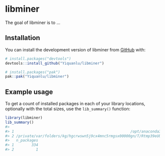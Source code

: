 
<!-- README.md is generated from README.Rmd. Please edit that file -->

# libminer

<!-- badges: start -->

<!-- badges: end -->

The goal of libminer is to …

## Installation

You can install the development version of libminer from
[GitHub](https://github.com/) with:

``` r
# install.packages("devtools")
devtools::install_github("Yiquanlu/libminer")
```

``` r
# install.packages("pak")
pak::pak("Yiquanlu/libminer")
```

## Example usage

To get a count of installed packages in each of your library locations,
optionally with the total sizes, use the `lib_summary()` function:

``` r
library(libminer)
lib_summary()
#>                                                                                       Library
#> 1                                                     /opt/anaconda3/envs/raukr/lib/R/library
#> 2 /private/var/folders/kg/hgcrwswn5j9cx4mnc5rmgsx00000gn/T/Rtmp39eUUb/temp_libpatha9a86de4909
#>   n_packages
#> 1        334
#> 2          1
```
